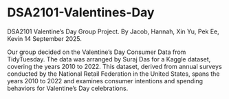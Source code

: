 # DSA2101-Valentines-Day
DSA2101 Valentine’s Day Group Project.
By Jacob, Hannah, Xin Yu, Pek Ee, Kevin 14 September 2025.

Our group decided on the Valentine’s Day Consumer Data from TidyTuesday. The data was arranged by Suraj Das for a Kaggle dataset, covering the years 2010 to 2022. This dataset, derived from annual surveys conducted by the National Retail Federation in the United States, spans the years 2010 to 2022 and examines consumer intentions and spending behaviors for Valentine’s Day celebrations.
